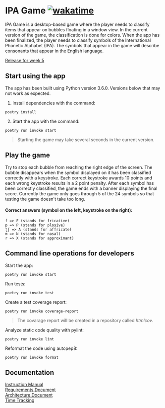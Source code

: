 # IPA Game [![wakatime](https://wakatime.com/badge/github/iosonja/ot-harjoitustyo.svg)](https://wakatime.com/badge/github/iosonja/ot-harjoitustyo)<br>
IPA Game is a desktop-based game where the player needs to classify items that appear on bubbles floating in a window view.
In the current version of the game, the classification is done for colors.
When the app has been finalized, the player needs to classify symbols of the International Phonetic Alphabet (IPA).
The symbols that appear in the game will describe consonants that appear in the English language.

[Release for week 5](https://github.com/iosonja/ot-harjoitustyo/releases/tag/viikko5)

## Start using the app
The app has been built using Python version 3.6.0. Versions below that may not work as expected.

1. Install dependencies with the command:
```
poetry install
```
2. Start the app with the command:
```
poetry run invoke start
```
>Starting the game may take several seconds in the current version.
>

## Play the game
Try to stop each bubble from reaching the right edge of the screen. The bubble disappears when the symbol displayed
on it has been classified correctly with a keystroke. Each correct keystroke awards 10 points and each wrong keystroke
results in a 2 point penalty. After each symbol has been correctly classified, the game ends with a banner displaying
the final score. Currently the game only goes through 5 of the 24 symbols so that testing the game doesn't take too long.
#### Correct answers (symbol on the left, keystroke on the right):
```
f => F (stands for fricative)
p => P (stands for plosive)
ʈʃ => A (stands for affricate)
m => N (stands for nasal)
r => X (stands for approximant)
```



## Command line operations for developers
Start the app:
```
poetry run invoke start
```
Run tests:
```
poetry run invoke test
```
Create a test coverage report:
```
poetry run invoke coverage-report
```
>The covarage report will be created in a repository called _htmlcov_.
>
Analyze static code quality with pylint:
```
poetry run invoke lint
```
Reformat the code using autopep8:
```
poetry run invoke format
```

## Documentation

[Instruction Manual](https://github.com/iosonja/ot-harjoitustyo/blob/main/documentation/manual.md)<br>
[Requirements Document](https://github.com/iosonja/ot-harjoitustyo/blob/main/documentation/requirements-document.md)<br>
[Architecture Document](https://github.com/iosonja/ot-harjoitustyo/blob/main/documentation/architecture.md)<br>
[Time Tracking](https://github.com/iosonja/ot-harjoitustyo/blob/main/documentation/time-tracking.md)<br>
